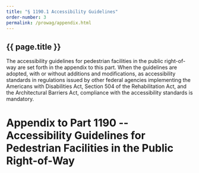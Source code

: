 ```yaml
---
title: "§ 1190.1 Accessibility Guidelines"
order-number: 3
permalink: /prowag/appendix.html
---
```

## {{ page.title }}

The accessibility guidelines for pedestrian facilities in the public right-of-way are set forth in the appendix to this part.  When the guidelines are adopted, with or without additions and modifications, as accessibility standards in regulations issued by other federal agencies implementing the Americans with Disabilities Act, Section 504 of the Rehabilitation Act, and the Architectural Barriers Act, compliance with the accessibility standards is mandatory.

# Appendix to Part 1190 -- Accessibility Guidelines for Pedestrian Facilities in the Public Right-of-Way

